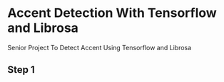 # Accent Detection With Tensorflow and Librosa
Senior Project To Detect Accent Using Tensorflow and Librosa
## Step 1
